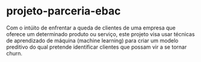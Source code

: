 # projeto-parceria-ebac
Com o intúito de enfrentar a queda de clientes de uma empresa que oferece um determinado produto ou serviço, este projeto visa usar técnicas de aprendizado de máquina (machine learning) para criar um modelo preditivo do qual pretende identificar clientes que possam vir a se tornar churn.
